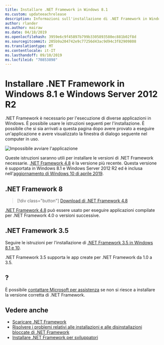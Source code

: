 ```yaml
---
title: Installare .NET Framework in Windows 8.1
ms.custom: updateeachrelease
description: Informazioni sull'installazione di .NET Framework in Windows 8.1
author: rlander
ms.author: mairaw
ms.date: 04/18/2019
ms.openlocfilehash: 3959e6c9f45897b799b3305893580ec881b02f8d
ms.sourcegitcommit: 205b9a204742e9c77256d43ac9d94c3f82909808
ms.translationtype: MT
ms.contentlocale: it-IT
ms.lasthandoff: 09/10/2019
ms.locfileid: "70853898"
---
```

# <a name="install-the-net-framework-on-windows-81-and-windows-server-2012-r2"></a>Installare .NET Framework in Windows 8.1 e Windows Server 2012 R2

.NET Framework è necessario per l'esecuzione di diverse applicazioni in Windows. È possibile usare le istruzioni seguenti per l'installazione. È possibile che si sia arrivati a questa pagina dopo avere provato a eseguire un'applicazione e avere visualizzato la finestra di dialogo seguente nel computer in uso.

![Impossibile avviare l'applicazione](./media/this-application-could-not-be-started.png)

Queste istruzioni saranno utili per installare le versioni di .NET Framework necessarie. [.NET Framework 4.8](https://github.com/Microsoft/dotnet/tree/master/releases/net48) è la versione più recente. Questa versione è supportata in Windows 8.1 e Windows Server 2012 R2 ed è inclusa nell'[aggiornamento di Windows 10 di aprile 2019](https://support.microsoft.com/help/4028685/windows-10-get-the-update).

## <a name="net-framework-8"></a>.NET Framework 8

> [!div class="button"]
> [Download di .NET Framework 4.8](https://dotnet.microsoft.com/download/dotnet-framework/net48)

[.NET Framework 4.8](https://github.com/Microsoft/dotnet/tree/master/releases/net48) può essere usato per eseguire applicazioni compilate per .NET Framework 4.0 o versioni successive.

## <a name="net-framework-35"></a>.NET Framework 3.5

Seguire le istruzioni per l'installazione di [.NET Framework 3.5 in Windows 8.1 e 10](dotnet-35-windows-10.md).

.NET Framework 3.5 supporta le app create per .NET Framework da 1.0 a 3.5.

## <a name="help"></a>?

È possibile [contattare Microsoft per assistenza](mailto:dotnet-install-help@service.microsoft.com?subject=Install-Help) se non si riesce a installare la versione corretta di .NET Framework.

## <a name="see-also"></a>Vedere anche

- [Scaricare .NET Framework](https://dotnet.microsoft.com/download)
- [Risolvere i problemi relativi alle installazioni e alle disinstallazioni bloccate di .NET Framework](troubleshoot-blocked-installations-and-uninstallations.md)
- [Installare .NET Framework per sviluppatori](guide-for-developers.md)
